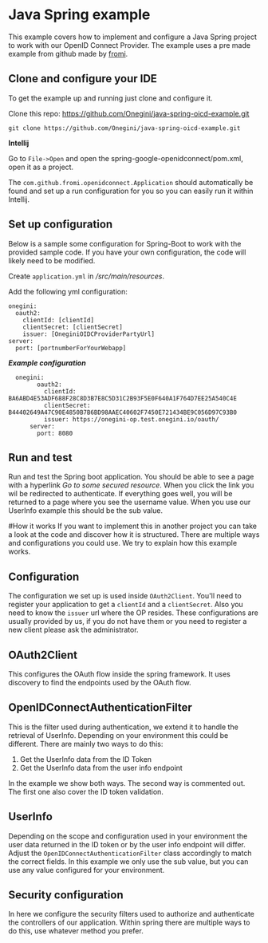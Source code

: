 # Java Spring example
This example covers how to implement and configure a Java Spring project to work with our OpenID Connect 
Provider. The example uses a pre made example from github made by [fromi](https://github.com/fromi/spring-google-openidconnect).

## Clone and configure your IDE
To get the example up and running just clone and configure it.

Clone this repo: https://github.com/Onegini/java-spring-oicd-example.git

`git clone https://github.com/Onegini/java-spring-oicd-example.git`

**Intellij**

Go to `File->Open` and open the spring-google-openidconnect/pom.xml, open it as a project.

The `com.github.fromi.openidconnect.Application` should automatically be found and set up a run configuration for you so you can easily run it
within Intellij.

## Set up configuration

Below is a sample some configuration for Spring-Boot to work with the provided sample code. If you have your own configuration, the code will likely
need to be modified.

Create `application.yml` in _/src/main/resources_.

Add the following yml configuration:
    
    onegini:
      oauth2:
        clientId: [clientId]
        clientSecret: [clientSecret]
        issuer: [OneginiOIDCProviderPartyUrl]
    server:
      port: [portnumberForYourWebapp]

___Example configuration___

      onegini:
            oauth2:
              clientId: BA6ABD4E53ADF688F28C8D3B7E8C5D31C2B93F5E0F640A1F764D7EE25A540C4E
              clientSecret: B44402649A47C90E4850B7B6BD98AAEC40602F7450E721434BE9C056D97C93B0
              issuer: https://onegini-op.test.onegini.io/oauth/
          server:
            port: 8080
                
## Run and test
Run and test the Spring boot application. You should be able to see a page with a hyperlink _Go to some secured resource_.
When you click the link you wil be redirected to authenticate. If everything goes well, you will be returned to a page where
you see the username value. When you use our UserInfo example this should be the sub value.
            
#How it works
If you want to implement this in another project you can take a look at the code and discover how it is structured.
There are multiple ways and configurations you could use. We try to explain how this example works.

## Configuration
The configuration we set up is used inside `OAuth2Client`. You'll need to register your application to get a `clientId`
and a `clientSecret`. Also you need to know the `issuer` url where the OP resides. These configurations are usually
provided by us, if you do not have them or you need to register a new client please ask the administrator.

## OAuth2Client
This configures the OAuth flow inside the spring framework. It uses discovery to find the endpoints used by the OAuth flow.

## OpenIDConnectAuthenticationFilter
This is the filter used during authentication, we extend it to handle the retrieval of UserInfo. Depending on your
environment this could be different. There are mainly two ways to do this:

1. Get the UserInfo data from the ID Token
2. Get the UserInfo data from the user info endpoint

In the example we show both ways. The second way is commented out. The first one also cover the ID token validation.

## UserInfo
Depending on the scope and configuration used in your environment the user data returned in the ID token or by the
user info endpoint will differ. Adjust the `OpenIDConnectAuthenticationFilter` class accordingly to match the correct fields.
In this example we only use the sub value, but you can use any value configured for your environment.

## Security configuration
In here we configure the security filters used to authorize and authenticate the controllers of our application. 
Within spring there are multiple ways to do this, use whatever method you prefer.